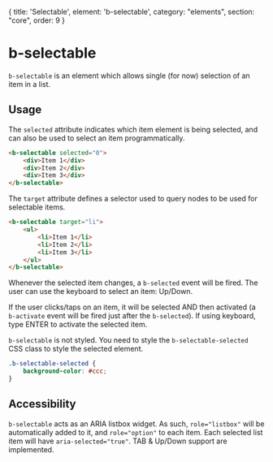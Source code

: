 {
  title: 'Selectable',
  element: 'b-selectable',
  category: "elements",
  section: "core",
  order: 9
}

# b-selectable

`b-selectable` is an element which allows single (for now) selection of an item in a list.

## Usage

The `selected` attribute indicates which item element is being selected, and can also be used to select an item programmatically.

```html
<b-selectable selected="0">
    <div>Item 1</div>
    <div>Item 2</div>
    <div>Item 3</div>
</b-selectable>
```
The `target` attribute defines a selector used to query nodes to be used for selectable items.

```html
<b-selectable target="li">
    <ul>
        <li>Item 1</li>
        <li>Item 2</li>
        <li>Item 3</li>
    </ul>
</b-selectable>
```

Whenever the selected item changes, a `b-selected` event will be fired. The user can use the keyboard to select an item: Up/Down.

If the user clicks/taps on an item, it will be selected AND then activated (a `b-activate` event will be fired just after the `b-selected`). If using keyboard, type ENTER to activate the selected item.

`b-selectable` is not styled.  You need to style the `b-selectable-selected` CSS class to style the selected element.

```css
.b-selectable-selected {
    background-color: #ccc;
}
```

## Accessibility

`b-selectable` acts as an ARIA listbox widget. As such, `role="listbox"` will be automatically added to it, and `role="option"` to each item. Each selected list item will have `aria-selected="true"`. TAB & Up/Down support are implemented.